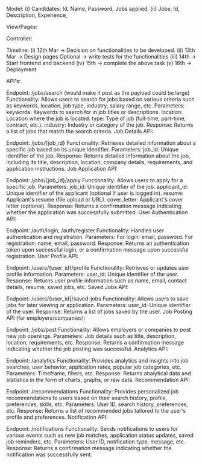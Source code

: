 Model:
(i) Candidates: 
    Id, Name, Password, Jobs applied, 
(ii) Jobs:
    Id, Description, Experience, 


View/Pages:



Controller:



Timeline:
(i) 12th Mar -> Decision on functionalities to be developed.
(ii) 13th Mar -> Design pages
Optional -> write tests for the functionalities
(iii) 14th -> Start frontend and backend
(iv) 15th -> complete the above task
(v) 16th -> Deployment


API's:

Endpoint: /jobs/search (would make it post as the payload could be large)
Functionality: Allows users to search for jobs based on various criteria such as keywords, location, job type, industry, salary range, etc.
Parameters:
keywords: Keywords to search for in job titles or descriptions.
location: Location where the job is located.
type: Type of job (full-time, part-time, contract, etc.).
industry: Industry or category of the job.
Response: Returns a list of jobs that match the search criteria.
Job Details API:

Endpoint: /jobs/{job_id}
Functionality: Retrieves detailed information about a specific job based on its unique identifier.
Parameters:
job_id: Unique identifier of the job.
Response: Returns detailed information about the job, including its title, description, location, company details, requirements, and application instructions.
Job Application API:

Endpoint: /jobs/{job_id}/apply
Functionality: Allows users to apply for a specific job.
Parameters:
job_id: Unique identifier of the job.
applicant_id: Unique identifier of the applicant (optional if user is logged in).
resume: Applicant's resume (file upload or URL).
cover_letter: Applicant's cover letter (optional).
Response: Returns a confirmation message indicating whether the application was successfully submitted.
User Authentication API:

Endpoint: /auth/login, /auth/register
Functionality: Handles user authentication and registration.
Parameters:
For login: email, password.
For registration: name, email, password.
Response: Returns an authentication token upon successful login, or a confirmation message upon successful registration.
User Profile API:

Endpoint: /users/{user_id}/profile
Functionality: Retrieves or updates user profile information.
Parameters:
user_id: Unique identifier of the user.
Response: Returns user profile information such as name, email, contact details, resume, saved jobs, etc.
Saved Jobs API:

Endpoint: /users/{user_id}/saved-jobs
Functionality: Allows users to save jobs for later viewing or application.
Parameters:
user_id: Unique identifier of the user.
Response: Returns a list of jobs saved by the user.
Job Posting API (for employers/companies):

Endpoint: /jobs/post
Functionality: Allows employers or companies to post new job openings.
Parameters:
Job details such as title, description, location, requirements, etc.
Response: Returns a confirmation message indicating whether the job posting was successful.
Analytics API:

Endpoint: /analytics
Functionality: Provides analytics and insights into job searches, user behavior, application rates, popular job categories, etc.
Parameters:
Timeframe, filters, etc.
Response: Returns analytical data and statistics in the form of charts, graphs, or raw data.
Recommendation API:

Endpoint: /recommendations
Functionality: Provides personalized job recommendations to users based on their search history, profile, preferences, skills, etc.
Parameters:
User ID, search history, preferences, etc.
Response: Returns a list of recommended jobs tailored to the user's profile and preferences.
Notification API:

Endpoint: /notifications
Functionality: Sends notifications to users for various events such as new job matches, application status updates, saved job reminders, etc.
Parameters:
User ID, notification type, message, etc.
Response: Returns a confirmation message indicating whether the notification was successfully sent.